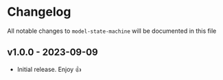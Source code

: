 # Changelog

All notable changes to `model-state-machine` will be documented in this file

## v1.0.0 - 2023-09-09

- Initial release. Enjoy 👍
